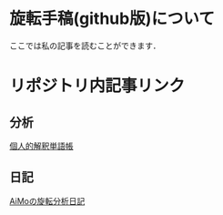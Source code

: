# 旋転手稿(github版)について
ここでは私の記事を読むことができます．
# リポジトリ内記事リンク
## 分析
[個人的解釈単語帳](analysis/word_book.md)
## 日記
[AiMoの旋転分析日記](diary/main.md)